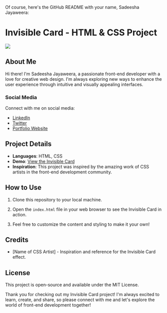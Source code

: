Of course, here's the GitHub README with your name, Sadeesha Jayaweera:

# Invisible Card - HTML & CSS Project

<img src='preview.png'>

## About Me

Hi there! I'm Sadeesha Jayaweera, a passionate front-end developer with a love for creative web design. I'm always exploring new ways to enhance the user experience through intuitive and visually appealing interfaces.

### Social Media

Connect with me on social media:

- [LinkedIn](https://www.linkedin.com/in/sadeesha-jayaweera)
- [Twitter](https://twitter.com/sadeeshajay)
- [Portfolio Website](https://www.yourwebsite.com)

## Project Details

- **Languages**: HTML, CSS
- **Demo**: [View the Invisible Card](https://SadeeshaJayaweera.github.io/invisible-card/)
- **Inspiration**: This project was inspired by the amazing work of CSS artists in the front-end development community.

## How to Use

1. Clone this repository to your local machine.

2. Open the `index.html` file in your web browser to see the Invisible Card in action.

3. Feel free to customize the content and styling to make it your own!

## Credits

- [Name of CSS Artist] - Inspiration and reference for the Invisible Card effect.

## License

This project is open-source and available under the MIT License.

Thank you for checking out my Invisible Card project! I'm always excited to learn, create, and share, so please connect with me and let's explore the world of front-end development together!
